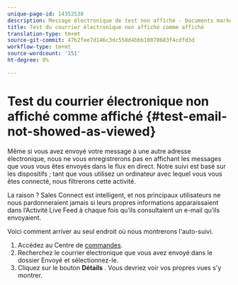```yaml
---
unique-page-id: 14352538
description: Message électronique de test non affiché - Documents marketing - Documentation du produit
title: Test du courrier électronique non affiché comme affiché
translation-type: tm+mt
source-git-commit: 47b2fee7d146c3dc558d4bbb10070683f4cdfd3d
workflow-type: tm+mt
source-wordcount: '151'
ht-degree: 0%

---
```



# Test du courrier électronique non affiché comme affiché {#test-email-not-showed-as-viewed}

Même si vous avez envoyé votre message à une autre adresse électronique, nous ne vous enregistrerons pas en affichant les messages que vous vous êtes envoyés dans le flux en direct. Notre suivi est basé sur les dispositifs ; tant que vous utilisez un ordinateur avec lequel vous vous êtes connecté, nous filtrerons cette activité.

La raison ? Sales Connect est intelligent, et nos principaux utilisateurs ne nous pardonneraient jamais si leurs propres informations apparaissaient dans l’Activité Live Feed à chaque fois qu’ils consultaient un e-mail qu’ils envoyaient.

Voici comment arriver au seul endroit où nous montrerons l&#39;auto-suivi.

1. Accédez au Centre de [commandes](http://toutapp.com/next#emails/command_center).
1. Recherchez le courrier électronique que vous avez envoyé dans le dossier Envoyé et sélectionnez-le.
1. Cliquez sur le bouton **Détails** . Vous devriez voir vos propres vues s&#39;y montrer.

